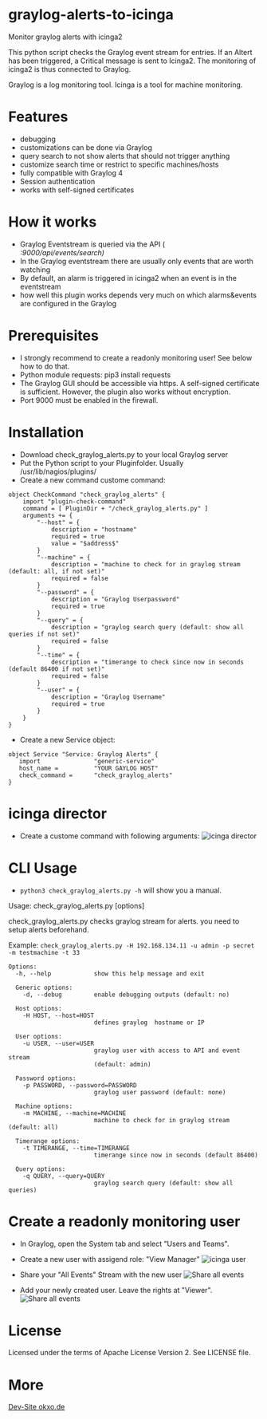 # graylog-alerts-to-icinga
Monitor graylog alerts with icinga2

This python script checks the Graylog event stream for entries. If an Altert has been triggered, a Critical message is sent to Icinga2. 
The monitoring of icinga2 is thus connected to Graylog.

Graylog is a log monitoring tool.
Icinga is a tool for machine monitoring. 


# Features
- debugging
- customizations can be done via Graylog
- query search to not show alerts that should not trigger anything
- customize search time or restrict to specific machines/hosts
- fully compatible with Graylog 4
- Session authentication
- works with self-signed certificates

# How it works
- Graylog Eventstream is queried via the API (<address>:9000/api/events/search)
- In the Graylog eventstream there are usually only events that are worth watching
- By default, an alarm is triggered in icinga2 when an event is in the eventstream
- how well this plugin works depends very much on which alarms&events are configured in the Graylog

# Prerequisites
- I strongly recommend to create a readonly monitoring user! See below how to do that.
- Python module requests: pip3 install requests
- The Graylog GUI should be accessible via https. A self-signed certificate is sufficient. 
However, the plugin also works without encryption.
- Port 9000 must be enabled in the firewall. 

# Installation
- Download check_graylog_alerts.py to your local Graylog server
- Put the Python script to your Pluginfolder. Usually /usr/lib/nagios/plugins/
- Create a new command custome command:

```
object CheckCommand "check_graylog_alerts" {
    import "plugin-check-command"
    command = [ PluginDir + "/check_graylog_alerts.py" ]
    arguments += {
        "--host" = {
            description = "hostname"
            required = true
            value = "$address$"
        }
        "--machine" = {
            description = "machine to check for in graylog stream  (default: all, if not set)"
            required = false
        }
        "--password" = {
            description = "Graylog Userpassword"
            required = true
        }
        "--query" = {
            description = "graylog search query (default: show all queries if not set)"
            required = false
        }
        "--time" = {
            description = "timerange to check since now in seconds (default 86400 if not set)"
            required = false
        }
        "--user" = {
            description = "Graylog Username"
            required = true
        }
    }
}

```

- Create a new Service object:


```
object Service "Service: Graylog Alerts" {
   import               "generic-service"
   host_name =          "YOUR GAYLOG HOST"
   check_command =      "check_graylog_alerts"
}
```


# icinga director
- Create a custome command with following arguments:
![icinga director](https://github.com/sowoi/graylog-alerts-to-icinga/blob/main/img/check_graylog_icinga_director.png?raw=true)


# CLI Usage
- `python3 check_graylog_alerts.py -h` will show you a manual.



Usage: check_graylog_alerts.py [options]

check_graylog_alerts.py checks graylog stream for alerts. you need to setup
alerts beforehand.  

Example: `check_graylog_alerts.py -H 192.168.134.11 -u admin -p secret -m testmachine -t 33`

```
Options:
  -h, --help            show this help message and exit

  Generic options:
    -d, --debug         enable debugging outputs (default: no)

  Host options:
    -H HOST, --host=HOST
                        defines graylog  hostname or IP

  User options:
    -u USER, --user=USER
                        graylog user with access to API and event stream
                        (default: admin)

  Password options:
    -p PASSWORD, --password=PASSWORD
                        graylog user password (default: none)

  Machine options:
    -m MACHINE, --machine=MACHINE
                        machine to check for in graylog stream  (default: all)

  Timerange options:
    -t TIMERANGE, --time=TIMERANGE
                        timerange since now in seconds (default 86400)

  Query options:
    -q QUERY, --query=QUERY
                        graylog search query (default: show all queries)
```


# Create a readonly monitoring user
- In Graylog, open the System tab and select "Users and Teams".
- Create a new user with assigend role: "View Manager"
![icinga user](https://github.com/sowoi/graylog-alerts-to-icinga/blob/main/img/createIcinga2user.png)

- Share your "All Events" Stream with the new user
![Share all events](https://github.com/sowoi/graylog-alerts-to-icinga/blob/main/img/GraylogEvents.png)

- Add your newly created user. Leave the rights at "Viewer".
![Share all events](https://github.com/sowoi/graylog-alerts-to-icinga/blob/main/img/icingauserviewer.png)

# License
Licensed under the terms of Apache License Version 2. See LICENSE file.

# More
[Dev-Site okxo.de](https://okxo.de/show-graylog-alerts-in-icinga2/)